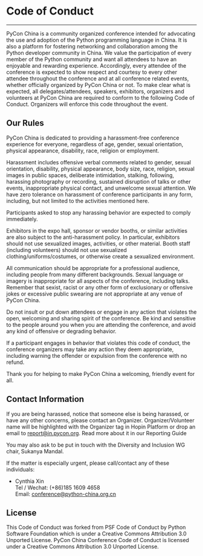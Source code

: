 # Code of Conduct

---

PyCon China is a community organized conference intended for advocating the use and adoption of the Python programming language in China. It is also a platform for fostering networking and collaboration among the Python developer community in China. We value the participation of every member of the Python community and want all attendees to have an enjoyable and rewarding experience. Accordingly, every attendee of the conference is expected to show respect and courtesy to every other attendee throughout the conference and at all conference related events, whether officially organized by PyCon China or not. To make clear what is expected, all delegates/attendees, speakers, exhibitors, organizers and volunteers at PyCon China are required to conform to the following Code of Conduct. Organizers will enforce this code throughout the event.

## Our Rules

PyCon China is dedicated to providing a harassment-free conference experience for everyone, regardless of age, gender, sexual orientation, physical appearance, disability, race, religion or employment.

Harassment includes offensive verbal comments related to gender, sexual orientation, disability, physical appearance, body size, race, religion, sexual images in public spaces, deliberate intimidation, stalking, following, harassing photography or recording, sustained disruption of talks or other events, inappropriate physical contact, and unwelcome sexual attention. We have zero tolerance on harassment of conference participants in any form, including, but not limited to the activities mentioned here.

Participants asked to stop any harassing behavior are expected to comply immediately.

Exhibitors in the expo hall, sponsor or vendor booths, or similar activities are also subject to the anti-harassment policy. In particular, exhibitors should not use sexualized images, activities, or other material. Booth staff (including volunteers) should not use sexualized clothing/uniforms/costumes, or otherwise create a sexualized environment.

All communication should be appropriate for a professional audience, including people from many different backgrounds. Sexual language or imagery is inappropriate for all aspects of the conference, including talks. Remember that sexist, racist or any other form of exclusionary or offensive jokes or excessive public swearing are not appropriate at any venue of PyCon China.

Do not insult or put down attendees or engage in any action that violates the open, welcoming and sharing spirit of the conference. Be kind and sensitive to the people around you when you are attending the conference, and avoid any kind of offensive or degrading behavior.

If a participant engages in behavior that violates this code of conduct, the conference organizers may take any action they deem appropriate, including warning the offender or expulsion from the conference with no refund.

Thank you for helping to make PyCon China a welcoming, friendly event for all.

## Contact Information

If you are being harassed, notice that someone else is being harassed, or have any other concerns, please contact an Organizer. Organizer/Volunteer name will be highlighted with the Organizer tag in Hopin Platform or drop an email to report@in.pycon.org. Read more about it in our Reporting Guide

You may also ask to be put in touch with the Diversity and Inclusion WG chair‚ Sukanya Mandal.

If the matter is especially urgent, please call/contact any of these individuals:

- Cynthia Xin \
  Tel / Wechat: (+86)185 1609 4658 \
  Email: <conference@python-china.org.cn>

## License

This Code of Conduct was forked from PSF Code of Conduct by Python Software Foundation which is under a Creative Commons Attribution 3.0 Unported License. PyCon China Conference Code of Conduct is licensed under a Creative Commons Attribution 3.0 Unported License.
